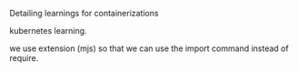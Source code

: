 Detailing learnings for containerizations

kubernetes learning.

we use extension (mjs) so that we can use the import command instead of require.
